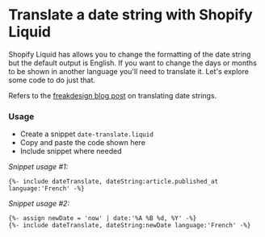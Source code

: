 # Translate a date string with Shopify Liquid 

Shopify Liquid has allows you to change the formatting of the date string but the default output is English. If you want to change the days or months to be shown in another language you'll need to translate it. Let's explore some code to do just that.

Refers to the [freakdesign blog post](http://freakdesign.com.au/blogs/news/translate-a-liquid-date-string-in-shopify) on translating date strings.

### Usage
- Create a snippet `date-translate.liquid`
- Copy and paste the code shown here
- Include snippet where needed

*Snippet usage #1:*
```
{%- include dateTranslate, dateString:article.published_at language:'French' -%}
```

*Snippet usage #2:*
```
{%- assign newDate = 'now' | date:'%A %B %d, %Y' -%}
{%- include dateTranslate, dateString:newDate language:'French' -%}
```
